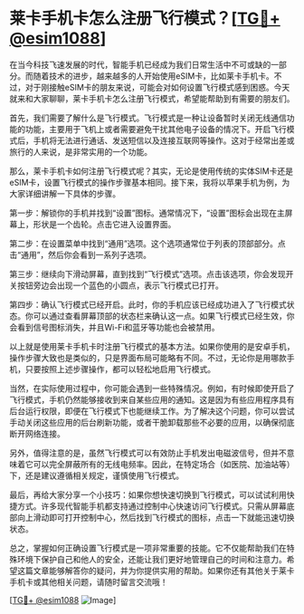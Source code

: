 # 莱卡手机卡怎么注册飞行模式？[[TG💪+ @esim1088](https://t.me/s/esim1088)]

在当今科技飞速发展的时代，智能手机已经成为我们日常生活中不可或缺的一部分。而随着技术的进步，越来越多的人开始使用eSIM卡，比如莱卡手机卡。不过，对于刚接触eSIM卡的朋友来说，可能会对如何设置飞行模式感到困惑。今天就来和大家聊聊，莱卡手机卡怎么注册飞行模式，希望能帮助到有需要的朋友们。

首先，我们需要了解什么是飞行模式。飞行模式是一种让设备暂时关闭无线通信功能的功能，主要用于飞机上或者需要避免干扰其他电子设备的情况下。开启飞行模式后，手机将无法进行通话、发送短信以及连接互联网等操作。这对于经常出差或旅行的人来说，是非常实用的一个功能。

那么，莱卡手机卡如何注册飞行模式呢？其实，无论是使用传统的实体SIM卡还是eSIM卡，设置飞行模式的操作步骤基本相同。接下来，我将以苹果手机为例，为大家详细讲解一下具体的步骤。

第一步：解锁你的手机并找到“设置”图标。通常情况下，“设置”图标会出现在主屏幕上，形状是一个齿轮。点击它进入设置界面。

第二步：在设置菜单中找到“通用”选项。这个选项通常位于列表的顶部部分。点击“通用”，然后你会看到一系列子选项。

第三步：继续向下滑动屏幕，直到找到“飞行模式”选项。点击该选项，你会发现开关按钮旁边会出现一个蓝色的小圆点，表示飞行模式已打开。

第四步：确认飞行模式已经开启。此时，你的手机应该已经成功进入了飞行模式状态。你可以通过查看屏幕顶部的状态栏来确认这一点。如果飞行模式已经生效，你会看到信号图标消失，并且Wi-Fi和蓝牙等功能也会被禁用。

以上就是使用莱卡手机卡时注册飞行模式的基本方法。如果你使用的是安卓手机，操作步骤大致也是类似的，只是界面布局可能略有不同。不过，无论你是用哪款手机，只要按照上述步骤操作，都可以轻松地启用飞行模式。

当然，在实际使用过程中，你可能会遇到一些特殊情况。例如，有时候即使开启了飞行模式，手机仍然能够接收到来自某些应用的通知。这是因为有些应用程序具有后台运行权限，即便在飞行模式下也能继续工作。为了解决这个问题，你可以尝试手动关闭这些应用的后台刷新功能，或者干脆卸载那些不必要的应用，以确保彻底断开网络连接。

另外，值得注意的是，虽然飞行模式可以有效防止手机发出电磁波信号，但并不意味着它可以完全屏蔽所有的无线电频率。因此，在特定场合（如医院、加油站等）下，还是建议遵循相关规定，谨慎使用飞行模式。

最后，再给大家分享一个小技巧：如果你想快速切换到飞行模式，可以试试利用快捷方式。许多现代智能手机都支持通过控制中心快速访问飞行模式。只需从屏幕底部向上滑动即可打开控制中心，然后找到飞行模式的图标，点击一下就能迅速切换状态。

总之，掌握如何正确设置飞行模式是一项非常重要的技能。它不仅能帮助我们在特殊环境下保护自己和他人的安全，还能让我们更好地管理自己的时间和注意力。希望这篇文章能够解答你的疑问，并为你提供实用的帮助。如果你还有其他关于莱卡手机卡或其他相关问题，请随时留言交流哦！

[[TG💪+ @esim1088](https://t.me/s/esim1088) ![Image](https://i.postimg.cc/4NQfJmqS/Snipaste-2025-05-13-00-14-12.png)]